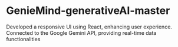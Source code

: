 # GenieMind-generativeAI-master
  Developed a responsive UI using React, enhancing user experience. Connected to the Google Gemini API,  providing real-time data functionalities
